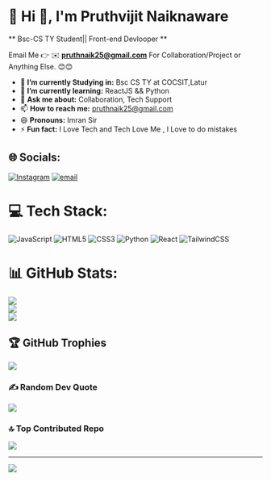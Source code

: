 # 💫 Hi 👋, I'm Pruthvijit Naiknaware
**  Bsc-CS TY Student|| Front-end Devlooper **

Email Me 👉 ✉️ **pruthnaik25@gmail.com** For Collaboration/Project or Anything Else. 😊😊

- 🔭 **I’m currently Studying in:** Bsc CS TY at COCSIT,Latur
- 🌱 **I’m currently learning:** ReactJS && Python
- 💬 **Ask me about:** Collaboration, Tech Support
- 📫 **How to reach me:** pruthnaik25@gmail.com
- 😄 **Pronouns:** Imran Sir
- ⚡ **Fun fact:** I Love Tech and Tech Love Me , I Love to do mistakes
## 🌐 Socials:
[![Instagram](https://img.shields.io/badge/Instagram-%23E4405F.svg?logo=Instagram&logoColor=white)](https://instagram.com/x_omya_x_29) [![email](https://img.shields.io/badge/Email-D14836?logo=gmail&logoColor=white)](mailto:pruthnaik25@gmail.com) 

# 💻 Tech Stack:
![JavaScript](https://img.shields.io/badge/javascript-%23323330.svg?style=for-the-badge&logo=javascript&logoColor=%23F7DF1E) ![HTML5](https://img.shields.io/badge/html5-%23E34F26.svg?style=for-the-badge&logo=html5&logoColor=white) ![CSS3](https://img.shields.io/badge/css3-%231572B6.svg?style=for-the-badge&logo=css3&logoColor=white) ![Python](https://img.shields.io/badge/python-3670A0?style=for-the-badge&logo=python&logoColor=ffdd54) ![React](https://img.shields.io/badge/react-%2320232a.svg?style=for-the-badge&logo=react&logoColor=%2361DAFB) ![TailwindCSS](https://img.shields.io/badge/tailwindcss-%2338B2AC.svg?style=for-the-badge&logo=tailwind-css&logoColor=white)
# 📊 GitHub Stats:
![](https://github-readme-stats.vercel.app/api?username=prutvi-naik&theme=nord&hide_border=false&include_all_commits=true&count_private=false)<br/>
![](https://nirzak-streak-stats.vercel.app/?user=prutvi-naik&theme=nord&hide_border=false)<br/>
![](https://github-readme-stats.vercel.app/api/top-langs/?username=prutvi-naik&theme=nord&hide_border=false&include_all_commits=true&count_private=false&layout=compact)

## 🏆 GitHub Trophies
![](https://github-profile-trophy.vercel.app/?username=prutvi-naik&theme=radical&no-frame=false&no-bg=true&margin-w=4)

### ✍️ Random Dev Quote
![](https://quotes-github-readme.vercel.app/api?type=horizontal&theme=radical)

### 🔝 Top Contributed Repo
![](https://github-contributor-stats.vercel.app/api?username=prutvi-naik&limit=5&theme=dark&combine_all_yearly_contributions=true)

---
[![](https://visitcount.itsvg.in/api?id=prutvi-naik&icon=0&color=0)](https://visitcount.itsvg.in)

<!-- Proudly created with GPRM ( https://gprm.itsvg.in ) -->
